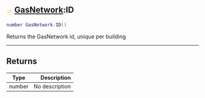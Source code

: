 ## ![shared](../../.gitbook/assets/shared.png) [GasNetwork](gasnetwork):ID

```lua
number GasNetwork:ID()
```

Returns the GasNetwork id, unique per building

------
## Returns

| Type   | Description |
| ------ | ----------: |
| number | No description |

